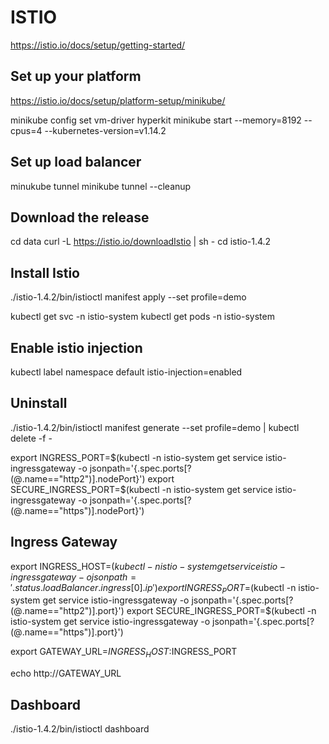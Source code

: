 # ISTIO

https://istio.io/docs/setup/getting-started/

## Set up your platform

https://istio.io/docs/setup/platform-setup/minikube/

minikube config set vm-driver hyperkit
minikube start --memory=8192 --cpus=4 --kubernetes-version=v1.14.2

## Set up load balancer

minukube tunnel
minikube tunnel --cleanup

## Download the release

cd data 
curl -L https://istio.io/downloadIstio | sh -
cd istio-1.4.2

## Install Istio

./istio-1.4.2/bin/istioctl manifest apply --set profile=demo

kubectl get svc -n istio-system
kubectl get pods -n istio-system

## Enable istio injection

kubectl label namespace default istio-injection=enabled

## Uninstall

./istio-1.4.2/bin/istioctl manifest generate --set profile=demo | kubectl delete -f -

export INGRESS_PORT=$(kubectl -n istio-system get service istio-ingressgateway -o jsonpath='{.spec.ports[?(@.name=="http2")].nodePort}')
export SECURE_INGRESS_PORT=$(kubectl -n istio-system get service istio-ingressgateway -o jsonpath='{.spec.ports[?(@.name=="https")].nodePort}')

## Ingress Gateway

export INGRESS_HOST=$(kubectl -n istio-system get service istio-ingressgateway -o jsonpath='{.status.loadBalancer.ingress[0].ip}')
export INGRESS_PORT=$(kubectl -n istio-system get service istio-ingressgateway -o jsonpath='{.spec.ports[?(@.name=="http2")].port}')
export SECURE_INGRESS_PORT=$(kubectl -n istio-system get service istio-ingressgateway -o jsonpath='{.spec.ports[?(@.name=="https")].port}')

export GATEWAY_URL=$INGRESS_HOST:$INGRESS_PORT

echo http://GATEWAY_URL

## Dashboard

./istio-1.4.2/bin/istioctl dashboard <appli>
